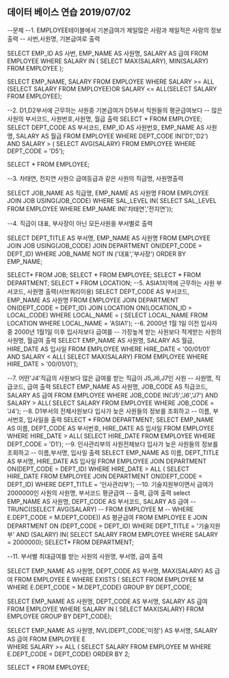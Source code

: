 ## 데이터 베이스 연습 2019/07/02





--문제
--1. EMPLOYEE테이블에서 기본급여가 제일많은 사람과 제일적은 사람의 정보출력
--  사번,사원명, 기본급여로 출력

SELECT
  EMP_ID AS 사번,
  EMP_NAME AS 사원명,
  SALARY AS 급여
  FROM EMPLOYEE
  WHERE SALARY IN (
  SELECT
  MAX(SALARY),
  MIN(SALARY)
  FROM EMPLOYEE
  );

  SELECT EMP_NAME, SALARY
  FROM EMPLOYEE
  WHERE SALARY >= ALL (SELECT SALARY
  FROM EMPLOYEE)OR
  SALARY <= ALL(SELECT SALARY
  FROM EMPLOYEE);

--2. D1,D2부서에 근무하는 사원중 기본급여가 D5부서 직원들의 평균급여보다
--  많은사원의 부서코드, 사원번호,사원명, 월급 출력
SELECT * FROM EMPLOYEE;
SELECT
  DEPT_CODE AS 부서코드,
  EMP_ID AS 사원번호,
  EMP_NAME AS 사원명,
  SALARY AS 월급
  FROM EMPLOYEE
  WHERE  DEPT_CODE IN('D1','D2') AND SALARY > (
  SELECT 
   AVG(SALARY)
   FROM EMPLOYEE
   WHERE DEPT_CODE = 'D5'); 

   SELECT * FROM EMPLOYEE;

--3. 차태연, 전지연 사원으 급여등급과 같은 사원의 직급명, 사원명출력

SELECT 
  JOB_NAME AS 직급명,
  EMP_NAME AS 사원명
  FROM EMPLOYEE
  JOIN JOB
  USING(JOB_CODE)
  WHERE SAL_LEVEL IN(
  SELECT
  SAL_LEVEL
  FROM EMPLOYEE
  WHERE EMP_NAME IN('차태연','전지연'));

--4. 직급이 대표, 부사장이 아닌 모든사원을 부서별로 출력

SELECT 
 DEPT_TITLE AS 부서명,
 EMP_NAME AS 사원명
FROM EMPLOYEE
JOIN JOB
USING(JOB_CODE)
JOIN DEPARTMENT
ON(DEPT_CODE = DEPT_ID)
WHERE JOB_NAME NOT IN ('대표','부사장')
ORDER BY EMP_NAME;

 SELECT* FROM JOB;
 SELECT * FROM EMPLOYEE;
 SELECT * FROM DEPARTMENT;
 SELECT * FROM LOCATION;
--5. ASIA1지역에 근무하는 사원  부서코드, 사원명 출력(서브쿼리이용)
SELECT
 DEPT_CODE AS 부서코드,
 EMP_NAME AS 사원명
 FROM EMPLOYEE
 JOIN DEPARTMENT
 ON(DEPT_CODE = DEPT_ID)
 JOIN LOCATION
 ON(LOCATION_ID = LOCAL_CODE)
 WHERE LOCAL_NAME = (
 SELECT LOCAL_NAME
 FROM LOCATION
 WHERE LOCAL_NAME = 'ASIA1');
--6. 2000년 1월 1일 이전 입사자중 2000년 1월1일 이후 입사자보다 급여를
--  가장높게 받는 사원보다 적게받는 사원의 사원명, 월급여 출력
SELECT
  EMP_NAME AS 사원명,
  SALARY AS 월급,
  HIRE_DATE AS 입사일
  FROM EMPLOYEE
  WHERE HIRE_DATE < '00/01/01' AND 
  SALARY < ALL(
  SELECT
  MAX(SALARY)
  FROM EMPLOYEE
  WHERE HIRE_DATE > '00/01/01');

--7. 어떤'J4'직급의 사원보다 많은 급여를 받는 직급이 J5,J6,J7인 사원
--  사원명, 직급코드, 급여 출력
SELECT
  EMP_NAME AS 사원명,
  JOB_CODE AS 직급코드,
  SALARY AS 급여
  FROM EMPLOYEE
  WHERE JOB_CODE IN('J5','J6','J7') AND
      SALARY > ALL(
       SELECT SALARY
       FROM EMPLOYEE
       WHERE JOB_CODE = 'J4');
--8. D1부서의 전체사원보다 입사가 늦은 사원들의 정보를 조회하고
--  이름, 부서번호, 입사일을 출력
SELECT * FROM DEPARTMENT;
SELECT 
  EMP_NAME AS 이름,
  DEPT_CODE AS 부서번호,
  HIRE_DATE AS 입사일
  FROM EMPLOYEE
  WHERE HIRE_DATE > ALL(
  SELECT
  HIRE_DATE
  FROM EMPLOYEE
  WHERE DEPT_CODE = 'D1');
--9. 인사관리부의 사원전체보다 입사가 늦은 사원들의 정보를 조회하고
--  이름,부서명, 입사일 출력
  SELECT
   EMP_NAME AS 이름,
   DEPT_TITLE AS 부서명,
   HIRE_DATE AS 입사일
   FROM EMPLOYEE
   JOIN DEPARTMENT
   ON(DEPT_CODE = DEPT_ID)
   WHERE HIRE_DATE > ALL (
   SELECT 
   HIRE_DATE
   FROM EMPLOYEE
   JOIN DEPARTMENT
   ON(DEPT_CODE = DEPT_ID)
   WHERE DEPT_TITLE = '인사관리부');
--10. 기술지원부이면서 급여가 2000000인 사원의 사원명, 부서코드 평균급여
--  출력, 급여 출력
select
 EMP_NAME AS 사원명,
 DEPT_CODE AS 부서코드,
 SALARY AS 급여
-- TRUNC((SELECT AVG(SALARY)
--  FROM EMPLOYEE M
--  WHERE E.DEPT_CODE = M.DEPT_CODE)) AS 평균급여
  FROM EMPLOYEE E
  JOIN DEPARTMENT
  ON (DEPT_CODE = DEPT_ID)
  WHERE DEPT_TITLE = '기술지원부' AND (SALARY) IN(
  SELECT 
  SALARY
  FROM EMPLOYEE
  WHERE SALARY = 2000000);
SELECT* FROM DEPARTMENT;

--11. 부서별 최대급여를 받는 사원의 사원명, 부서명, 급여 출력

SELECT
  EMP_NAME AS 사원명,
  DEPT_CODE AS 부서명,
  MAX(SALARY) AS 급여
  FROM EMPLOYEE E
  WHERE EXISTS (
  SELECT
  FROM EMPLOYEE M
  WHERE E.DEPT_CODE = M.DEPT_CODE)
  GROUP BY DEPT_CODE;


SELECT
  EMP_NAME AS 사원명,
  DEPT_CODE AS 부서명,
  SALARY AS 급여
  FROM EMPLOYEE 
  WHERE SALARY IN (
  SELECT
  MAX(SALARY)
  FROM EMPLOYEE 
  GROUP BY DEPT_CODE);

SELECT
  EMP_NAME AS 사원명,
  NVL(DEPT_CODE,'미정') AS 부서명,
  SALARY AS 급여
  FROM EMPLOYEE E  
  WHERE SALARY >= ALL (
  SELECT
  SALARY
  FROM EMPLOYEE M
  WHERE E.DEPT_CODE = DEPT_CODE)
  ORDER BY 2;

  SELECT * FROM EMPLOYEE;